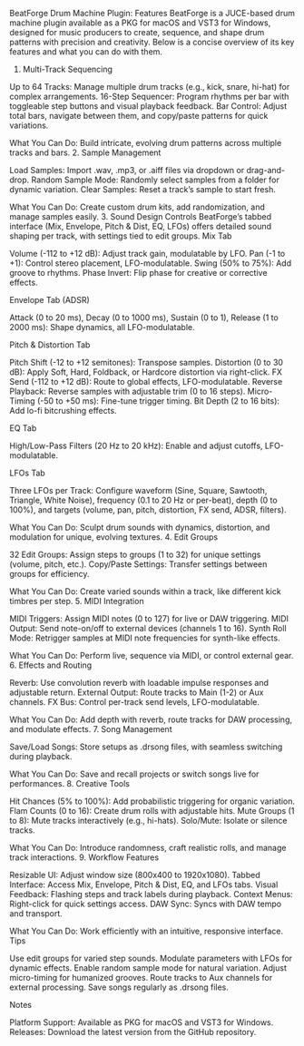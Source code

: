 BeatForge Drum Machine Plugin: Features
BeatForge is a JUCE-based drum machine plugin available as a PKG for macOS and VST3 for Windows, designed for music producers to create, sequence, and shape drum patterns with precision and creativity. Below is a concise overview of its key features and what you can do with them.
1. Multi-Track Sequencing

Up to 64 Tracks: Manage multiple drum tracks (e.g., kick, snare, hi-hat) for complex arrangements.
16-Step Sequencer: Program rhythms per bar with toggleable step buttons and visual playback feedback.
Bar Control: Adjust total bars, navigate between them, and copy/paste patterns for quick variations.

What You Can Do: Build intricate, evolving drum patterns across multiple tracks and bars.
2. Sample Management

Load Samples: Import .wav, .mp3, or .aiff files via dropdown or drag-and-drop.
Random Sample Mode: Randomly select samples from a folder for dynamic variation.
Clear Samples: Reset a track’s sample to start fresh.

What You Can Do: Create custom drum kits, add randomization, and manage samples easily.
3. Sound Design Controls
BeatForge’s tabbed interface (Mix, Envelope, Pitch & Dist, EQ, LFOs) offers detailed sound shaping per track, with settings tied to edit groups.
Mix Tab

Volume (-112 to +12 dB): Adjust track gain, modulatable by LFO.
Pan (-1 to +1): Control stereo placement, LFO-modulatable.
Swing (50% to 75%): Add groove to rhythms.
Phase Invert: Flip phase for creative or corrective effects.

Envelope Tab (ADSR)

Attack (0 to 20 ms), Decay (0 to 1000 ms), Sustain (0 to 1), Release (1 to 2000 ms): Shape dynamics, all LFO-modulatable.

Pitch & Distortion Tab

Pitch Shift (-12 to +12 semitones): Transpose samples.
Distortion (0 to 30 dB): Apply Soft, Hard, Foldback, or Hardcore distortion via right-click.
FX Send (-112 to +12 dB): Route to global effects, LFO-modulatable.
Reverse Playback: Reverse samples with adjustable trim (0 to 16 steps).
Micro-Timing (-50 to +50 ms): Fine-tune trigger timing.
Bit Depth (2 to 16 bits): Add lo-fi bitcrushing effects.

EQ Tab

High/Low-Pass Filters (20 Hz to 20 kHz): Enable and adjust cutoffs, LFO-modulatable.

LFOs Tab

Three LFOs per Track: Configure waveform (Sine, Square, Sawtooth, Triangle, White Noise), frequency (0.1 to 20 Hz or per-beat), depth (0 to 100%), and targets (volume, pan, pitch, distortion, FX send, ADSR, filters).

What You Can Do: Sculpt drum sounds with dynamics, distortion, and modulation for unique, evolving textures.
4. Edit Groups

32 Edit Groups: Assign steps to groups (1 to 32) for unique settings (volume, pitch, etc.).
Copy/Paste Settings: Transfer settings between groups for efficiency.

What You Can Do: Create varied sounds within a track, like different kick timbres per step.
5. MIDI Integration

MIDI Triggers: Assign MIDI notes (0 to 127) for live or DAW triggering.
MIDI Output: Send note-on/off to external devices (channels 1 to 16).
Synth Roll Mode: Retrigger samples at MIDI note frequencies for synth-like effects.

What You Can Do: Perform live, sequence via MIDI, or control external gear.
6. Effects and Routing

Reverb: Use convolution reverb with loadable impulse responses and adjustable return.
External Output: Route tracks to Main (1-2) or Aux channels.
FX Bus: Control per-track send levels, LFO-modulatable.

What You Can Do: Add depth with reverb, route tracks for DAW processing, and modulate effects.
7. Song Management

Save/Load Songs: Store setups as .drsong files, with seamless switching during playback.

What You Can Do: Save and recall projects or switch songs live for performances.
8. Creative Tools

Hit Chances (5% to 100%): Add probabilistic triggering for organic variation.
Flam Counts (0 to 16): Create drum rolls with adjustable hits.
Mute Groups (1 to 8): Mute tracks interactively (e.g., hi-hats).
Solo/Mute: Isolate or silence tracks.

What You Can Do: Introduce randomness, craft realistic rolls, and manage track interactions.
9. Workflow Features

Resizable UI: Adjust window size (800x400 to 1920x1080).
Tabbed Interface: Access Mix, Envelope, Pitch & Dist, EQ, and LFOs tabs.
Visual Feedback: Flashing steps and track labels during playback.
Context Menus: Right-click for quick settings access.
DAW Sync: Syncs with DAW tempo and transport.

What You Can Do: Work efficiently with an intuitive, responsive interface.
Tips

Use edit groups for varied step sounds.
Modulate parameters with LFOs for dynamic effects.
Enable random sample mode for natural variation.
Adjust micro-timing for humanized grooves.
Route tracks to Aux channels for external processing.
Save songs regularly as .drsong files.

Notes

Platform Support: Available as PKG for macOS and VST3 for Windows.
Releases: Download the latest version from the GitHub repository.
